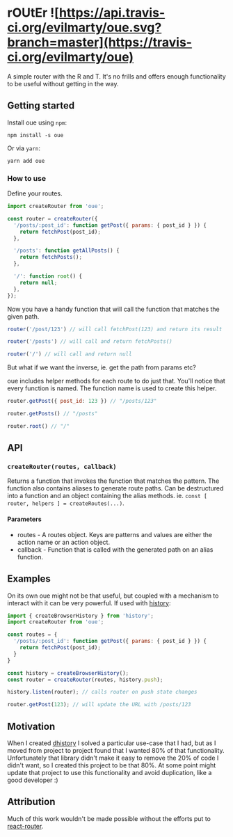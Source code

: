 # rOUtEr ![https://api.travis-ci.org/evilmarty/oue.svg?branch=master](https://travis-ci.org/evilmarty/oue)

A simple router with the R and T. It's no frills and offers enough functionality to be useful without getting in the way.

## Getting started

Install oue using `npm`:

```shell
npm install -s oue

```

Or via `yarn`:

```shell
yarn add oue

```

### How to use

Define your routes.

```javascript
import createRouter from 'oue';

const router = createRouter({
  '/posts/:post_id': function getPost({ params: { post_id } }) {
    return fetchPost(post_id);
  },

  '/posts': function getAllPosts() {
    return fetchPosts();
  },

  '/': function root() {
    return null;
  },
});
```

Now you have a handy function that will call the function that matches the given path.

```javascript
router('/post/123') // will call fetchPost(123) and return its result

router('/posts') // will call and return fetchPosts()

router('/') // will call and return null
```

But what if we want the inverse, ie. get the path from params etc?

oue includes helper methods for each route to do just that. You'll notice that every function is named. The function name is used to create this helper.

```javascript
router.getPost({ post_id: 123 }) // "/posts/123"

router.getPosts() // "/posts"

router.root() // "/"
```

## API

### `createRouter(routes, callback)`

Returns a function that invokes the function that matches the pattern. The function also contains aliases to generate route paths. Can be destructured into a function and an object containing the alias methods. ie. `const [ router, helpers ] = createRoutes(...)`.

#### Parameters
- routes - A routes object. Keys are patterns and values are either the action name or an action object.
- callback - Function that is called with the generated path on an alias function.

## Examples

On its own oue might not be that useful, but coupled with a mechanism to interact with it can be very powerful. If used with [history](https://github.com/ReactTraining/history#usage):

```javascript
import { createBrowserHistory } from 'history';
import createRouter from 'oue';

const routes = {
  '/posts/:post_id': function getPost({ params: { post_id } }) {
    return fetchPost(post_id);
  }
}

const history = createBrowserHistory();
const router = createRouter(routes, history.push);

history.listen(router); // calls router on push state changes

router.getPost(123); // will update the URL with /posts/123
```

## Motivation

When I created [dhistory](https://github.com/evilmarty/dhistory) I solved a particular use-case that I had, but as I moved from project to project found that I wanted 80% of that functionality. Unfortunately that library didn't make it easy to remove the 20% of code I didn't want, so I created this project to be that 80%. At some point might update that project to use this functionality and avoid duplication, like a good developer :)

## Attribution

Much of this work wouldn't be made possible without the efforts put to [react-router](https://github.com/ReactTraining/react-router).
